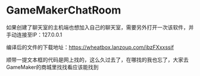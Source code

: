 # GameMakerChatRoom

如果创建了聊天室的主机端也想加入自己的聊天室，需要另外打开一次该软件，并手动连接至IP：127.0.0.1

编译后的文件的下载地址：https://wheatbox.lanzoup.com/ibzFXxxssif

顺带一提文本框的代码是网上找的，这么久过去了，在哪找的我也忘了，大家去GameMaker的商城里找找看应该能找到

